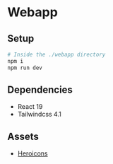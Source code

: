 # Webapp

## Setup

```bash
# Inside the ./webapp directory
npm i
npm run dev
```

## Dependencies

-   React 19
-   Tailwindcss 4.1

## Assets

-   [Heroicons](https://heroicons.com/)
